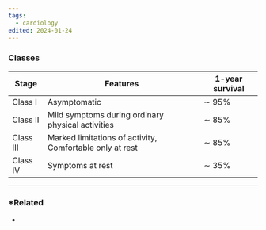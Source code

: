```yaml
---
tags:
  - cardiology
edited: 2024-01-24
---
```

### Classes

| Stage     | Features                                                 | 1-year survival |
| --------- | -------------------------------------------------------- | --------------- |
| Class I   | Asymptomatic                                             | ∼ 95%           |
| Class II  | Mild symptoms during ordinary physical activities        | ∼ 85%           |
| Class III | Marked limitations of activity, Comfortable only at rest | ∼ 85%           |
| Class IV  | Symptoms at rest                                         | ∼ 35%           |

---
### *Related
- 